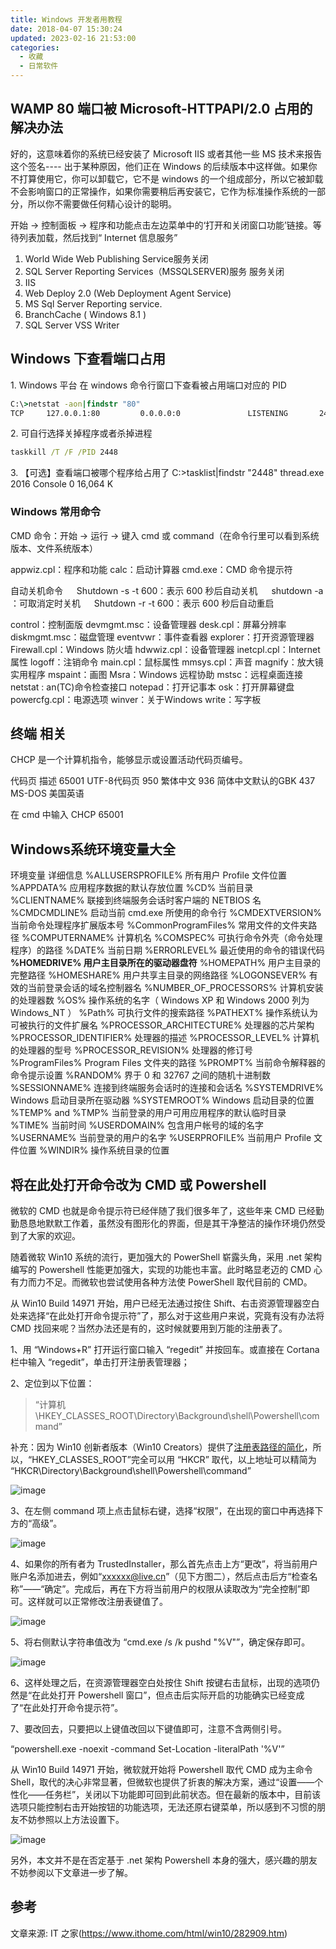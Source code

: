 ```yaml
---
title: Windows 开发者用教程
date: 2018-04-07 15:30:24
updated: 2023-02-16 21:53:00
categories:
  - 收藏
  - 日常软件
---
```


## WAMP 80 端口被 Microsoft-HTTPAPI/2.0 占用的解决办法

好的，这意味着你的系统已经安装了 Microsoft IIS 或者其他一些 MS 技术来报告这个签名---- 出于某种原因，他们正在 Windows 的后续版本中这样做。如果你不打算使用它，你可以卸载它，它不是 windows 的一个组成部分，所以它被卸载不会影响窗口的正常操作，如果你需要稍后再安装它，它作为标准操作系统的一部分，所以你不需要做任何精心设计的聪明。

开始 -> 控制面板 -> 程序和功能点击左边菜单中的‘打开和关闭窗口功能’链接。等待列表加载，然后找到“ Internet 信息服务”

1. World Wide Web Publishing Service服务关闭
2. SQL Server Reporting Services（MSSQLSERVER)服务 服务关闭
3. IIS
4. Web Deploy 2.0 (Web Deployment Agent Service)
5. MS Sql Server Reporting service.
6. BranchCache ( Windows 8.1 )
7. SQL Server VSS Writer

## Windows 下查看端口占用

1\. Windows 平台
在 windows 命令行窗口下查看被占用端口对应的 PID

```bat
C:\>netstat -aon|findstr "80"
TCP     127.0.0.1:80         0.0.0.0:0               LISTENING       2448
```

2\. 可自行选择关掉程序或者杀掉进程

```bat
taskkill /T /F /PID 2448
```

3\. 【可选】查看端口被哪个程序给占用了
C:\>tasklist|findstr "2448"
thread.exe                    2016 Console                 0     16,064 K

### Windows 常用命令

CMD 命令：开始 -> 运行 -> 键入 cmd 或 command（在命令行里可以看到系统版本、文件系统版本）

appwiz.cpl：程序和功能
calc：启动计算器
cmd.exe：CMD 命令提示符

自动关机命令
　 Shutdown -s -t 600：表示 600 秒后自动关机
　 shutdown -a ：可取消定时关机
　 Shutdown -r -t 600：表示 600 秒后自动重启

control：控制面版
devmgmt.msc：设备管理器
desk.cpl：屏幕分辨率
diskmgmt.msc：磁盘管理
eventvwr：事件查看器
explorer：打开资源管理器
Firewall.cpl：Windows 防火墙
hdwwiz.cpl：设备管理器
inetcpl.cpl：Internet 属性
logoff：注销命令
main.cpl：鼠标属性
mmsys.cpl：声音
magnify：放大镜实用程序
mspaint：画图
Msra：Windows 远程协助
mstsc：远程桌面连接
netstat : an(TC)命令检查接口
notepad：打开记事本
osk：打开屏幕键盘
powercfg.cpl：电源选项
winver：关于Windows
write：写字板

## 终端 相关

CHCP 是一个计算机指令，能够显示或设置活动代码页编号。

代码页  描述
65001 UTF-8代码页
950 繁体中文
936 简体中文默认的GBK
437 MS-DOS 美国英语

在 cmd 中输入 CHCP 65001

## Windows系统环境变量大全

环境变量 详细信息
%ALLUSERSPROFILE% 所有用户 Profile 文件位置
%APPDATA% 应用程序数据的默认存放位置
%CD% 当前目录
%CLIENTNAME% 联接到终端服务会话时客户端的 NETBIOS 名
%CMDCMDLINE% 启动当前 cmd.exe 所使用的命令行
%CMDEXTVERSION% 当前命令处理程序扩展版本号
%CommonProgramFiles% 常用文件的文件夹路径
%COMPUTERNAME% 计算机名
%COMSPEC% 可执行命令外壳（命令处理程序）的路径
%DATE% 当前日期
%ERRORLEVEL% 最近使用的命令的错误代码
**%HOMEDRIVE% 用户主目录所在的驱动器盘符**
%HOMEPATH% 用户主目录的完整路径
%HOMESHARE% 用户共享主目录的网络路径
%LOGONSEVER% 有效的当前登录会话的域名控制器名
%NUMBER_OF_PROCESSORS% 计算机安装的处理器数
%OS% 操作系统的名字（ Windows XP 和 Windows 2000 列为 Windows_NT ）
%Path% 可执行文件的搜索路径
%PATHEXT% 操作系统认为可被执行的文件扩展名
%PROCESSOR_ARCHITECTURE% 处理器的芯片架构
%PROCESSOR_IDENTIFIER% 处理器的描述
%PROCESSOR_LEVEL% 计算机的处理器的型号
%PROCESSOR_REVISION% 处理器的修订号
%ProgramFiles% Program Files 文件夹的路径
%PROMPT% 当前命令解释器的命令提示设置
%RANDOM% 界于 0 和 32767 之间的随机十进制数
%SESSIONNAME% 连接到终端服务会话时的连接和会话名
%SYSTEMDRIVE% Windows 启动目录所在驱动器
%SYSTEMROOT% Windows 启动目录的位置
%TEMP% and %TMP% 当前登录的用户可用应用程序的默认临时目录
%TIME% 当前时间
%USERDOMAIN% 包含用户帐号的域的名字
%USERNAME% 当前登录的用户的名字
%USERPROFILE% 当前用户 Profile 文件位置
%WINDIR% 操作系统目录的位置

## 将在此处打开命令改为 CMD 或 Powershell

微软的 CMD 也就是命令提示符已经伴随了我们很多年了，这些年来 CMD 已经勤勤恳恳地默默工作着，虽然没有图形化的界面，但是其干净整洁的操作环境仍然受到了大家的欢迎。

随着微软 Win10 系统的流行，更加强大的 PowerShell 崭露头角，采用 .net 架构编写的 Powershell 性能更加强大，实现的功能也丰富。此时略显老迈的 CMD 心有力而力不足。而微软也尝试使用各种方法使 PowerShell 取代目前的 CMD。

从 Win10 Build 14971 开始，用户已经无法通过按住 Shift、右击资源管理器空白处来选择“在此处打开命令提示符”了，那么对于这些用户来说，究竟有没有办法将 CMD 找回来呢？当然办法还是有的，这时候就要用到万能的注册表了。

1、用 “Windows+R” 打开运行窗口输入 “regedit” 并按回车。或直接在 Cortana 栏中输入 “regedit”，单击打开注册表管理器；

2、定位到以下位置：

> “计算机\HKEY_CLASSES_ROOT\Directory\Background\shell\Powershell\command”

补充：因为 Win10 创新者版本（Win10 Creators）提供了[注册表路径的简化](http://www.ithome.com/html/win10/272872.htm)，所以，“HKEY_CLASSES_ROOT”完全可以用 “HKCR” 取代，以上地址可以精简为 “HKCR\Directory\Background\shell\Powershell\command”

![image](http://upload-images.jianshu.io/upload_images/1662509-00f6f15a622c0897.png?imageMogr2/auto-orient/strip%7CimageView2/2/w/1240 "Win10 小技巧：如何将在此处打开命令改为CMD或Powershell？")

3、在左侧 command 项上点击鼠标右键，选择“权限”，在出现的窗口中再选择下方的“高级”。

![image](http://upload-images.jianshu.io/upload_images/1662509-62970a651308d9fc.png?imageMogr2/auto-orient/strip%7CimageView2/2/w/1240 "Win10小技巧：如何将在此处打开命令改为 CMD 或 Powershell？")

4、如果你的所有者为 TrustedInstaller，那么首先点击上方“更改”，将当前用户账户名添加进去，例如“xxxxxx@live.cn”（见下方图二），然后点击后方“检查名称”——“确定”。完成后，再在下方将当前用户的权限从读取改为“完全控制”即可。这样就可以正常修改注册表键值了。

![image](http://upload-images.jianshu.io/upload_images/1662509-30fe79515eb8281c.png?imageMogr2/auto-orient/strip%7CimageView2/2/w/1240 "Win10小技巧：如何将在此处打开命令改为CMD或Powershell？")

5、将右侧默认字符串值改为 “cmd.exe /s /k pushd "%V"”，确定保存即可。

![image](http://upload-images.jianshu.io/upload_images/1662509-cbaf565e29939a65.png?imageMogr2/auto-orient/strip%7CimageView2/2/w/1240 "Win10小技巧：如何将在此处打开命令改为 CMD 或 Powershell？")

6、这样处理之后，在资源管理器空白处按住 Shift 按键右击鼠标，出现的选项仍然是“在此处打开 Powershell 窗口”，但点击后实际开启的功能确实已经变成了“在此处打开命令提示符”。

7、要改回去，只要把以上键值改回以下键值即可，注意不含两侧引号。

“powershell.exe -noexit -command Set-Location -literalPath '%V'”

从 Win10 Build 14971 开始，微软就开始将 Powershell 取代 CMD 成为主命令 Shell，取代的决心非常显著，但微软也提供了折衷的解决方案，通过“设置——个性化——任务栏”，关闭以下功能即可回到此前状态。但在最新的版本中，目前该选项只能控制右击开始按钮的功能选项，无法还原右键菜单，所以感到不习惯的朋友不妨参照以上方法设置下。

![image](http://upload-images.jianshu.io/upload_images/1662509-e34c7a669740a461.png?imageMogr2/auto-orient/strip%7CimageView2/2/w/1240 "Win10小技巧：如何将在此处打开命令改为 CMD 或 Powershell？")

另外，本文并不是在否定基于 .net 架构 Powershell 本身的强大，感兴趣的朋友不妨参阅以下文章进一步了解。

## 参考

文章来源: IT 之家(<https://www.ithome.com/html/win10/282909.htm>)
